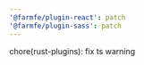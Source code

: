 ```yaml
---
'@farmfe/plugin-react': patch
'@farmfe/plugin-sass': patch
---
```


chore(rust-plugins): fix ts warning

